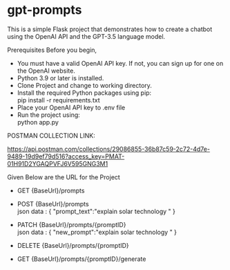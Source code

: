 # gpt-prompts

This is a simple Flask project that demonstrates how to create a chatbot using the OpenAI API and the GPT-3.5 language model.

Prerequisites
Before you begin, 
- You must have a valid OpenAI API key. If not, you can sign up for one on the OpenAI website.
- Python 3.9 or later is installed.
- Clone Project and change to working directory.
- Install the required Python packages using pip:    
	pip install -r requirements.txt
- Place your OpenAI API key to .env file 
- Run the project using:     
	python app.py



POSTMAN COLLECTION LINK:				
	
https://api.postman.com/collections/29086855-36b87c59-2c72-4d7e-9489-19d9ef79d516?access_key=PMAT-01H91D2YGAQPVFJ6V595GNG3M1



Given Below are the URL for the Project
- GET {BaseUrl}/prompts

				
- POST {BaseUrl}/prompts			
	json data :
	{
 	   "prompt_text":"explain solar technology "
	}			

				
- PATCH {BaseUrl}/prompts/{promptID}		
	json data :
	{
 	   "new_prompt":"explain solar technology "
	}			

					
- DELETE {BaseUrl}/prompts/{promptID}			

						
- GET {BaseUrl}/prompts/{promptID}/generate
